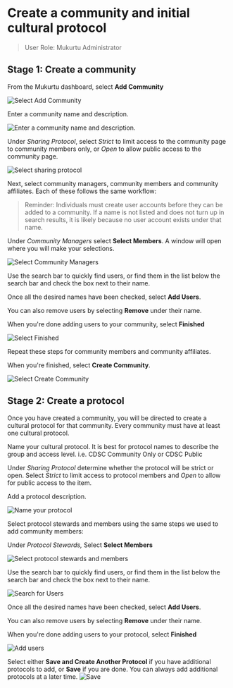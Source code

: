 # Create a community and initial cultural protocol

>User Role: Mukurtu Administrator
## Stage 1: Create a community

From the Mukurtu dashboard, select **Add Community**

![Select Add Community](../_embeds/createcommunity1.png)

Enter a community name and description.

![Enter a community name and description.](../_embeds/createcommunity2.png)

Under *Sharing Protocol*, select *Strict* to limit  access to the community page to community members only, or *Open* to allow public access to the community page.

![Select sharing protocol](../_embeds/createcommunity3.png)

Next, select community managers, community members and community affiliates. Each of these follows the same workflow: 

>Reminder: Individuals must create user accounts before they can be added to a community. If a name is not listed and does not turn up in search results, it is likely because no user account exists under that name.

Under *Community Managers* select **Select Members**. A window will open where you will make your selections.


![Select Community Managers](../_embeds/createcommunity4.png)

Use the search bar to quickly find users, or find them in the list below the search bar and check the box next to their name. 

Once all the desired names have been checked, select **Add Users**.

You can also remove users by selecting **Remove** under their name.

When you're done adding users to your community, select **Finished**

![Select Finished](../_embeds/createcommunity6.png)


Repeat these steps for community members and community affiliates.

When you're finished, select **Create Community**.

![Select Create Community](../_embeds/createcommunity8.png)

## Stage 2: Create a protocol

Once you have created a community, you will be directed to create a cultural protocol for that community. Every community must have at least one cultural protocol. 

Name your cultural protocol. It is best for protocol names to describe the group and access level. i.e. CDSC Community Only or CDSC Public

Under *Sharing Protocol* determine whether the protocol will be strict or open. Select *Strict* to limit access to protocol members and *Open* to allow for public access to the item.

Add a protocol description. 

![Name your protocol](../_embeds/createprotocol1.png)

Select protocol stewards and members using the same steps we used to add community members:

Under *Protocol Stewards,* Select **Select Members**

![Select protocol stewards and members](../_embeds/createprotocol2.png)

Use the search bar to quickly find users, or find them in the list below the search bar and check the box next to their name. 

![Search for Users](../_embeds/createcommunity5.png)

Once all the desired names have been checked, select **Add Users**.

You can also remove users by selecting **Remove** under their name.

When you're done adding users to your protocol, select **Finished**

![Add users](../_embeds/createcommunity6.png)

Select either **Save and Create Another Protocol** if you have additional protocols to add, or **Save** if you are done. You can always add additional protocols at a later time.
![Save](../_embeds/createprotocol4.png)